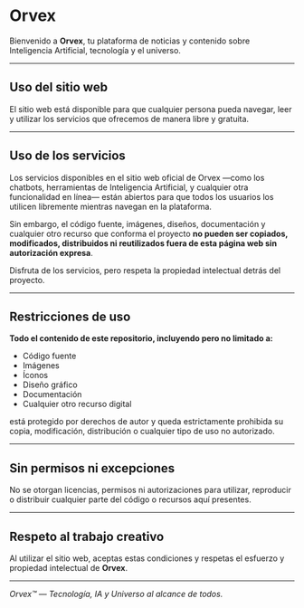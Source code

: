 # Orvex

Bienvenido a **Orvex**, tu plataforma de noticias y contenido sobre Inteligencia Artificial, tecnología y el universo.

---

## Uso del sitio web

El sitio web está disponible para que cualquier persona pueda navegar, leer y utilizar los servicios que ofrecemos de manera libre y gratuita.

---

## Uso de los servicios

Los servicios disponibles en el sitio web oficial de Orvex —como los chatbots, herramientas de Inteligencia Artificial, y cualquier otra funcionalidad en línea— están abiertos para que todos los usuarios los utilicen libremente mientras navegan en la plataforma.

Sin embargo, el código fuente, imágenes, diseños, documentación y cualquier otro recurso que conforma el proyecto **no pueden ser copiados, modificados, distribuidos ni reutilizados fuera de esta página web sin autorización expresa**.

Disfruta de los servicios, pero respeta la propiedad intelectual detrás del proyecto.

---

## Restricciones de uso

**Todo el contenido de este repositorio, incluyendo pero no limitado a:**

- Código fuente  
- Imágenes  
- Íconos  
- Diseño gráfico  
- Documentación  
- Cualquier otro recurso digital

está protegido por derechos de autor y queda estrictamente prohibida su copia, modificación, distribución o cualquier tipo de uso no autorizado.

---

## Sin permisos ni excepciones

No se otorgan licencias, permisos ni autorizaciones para utilizar, reproducir o distribuir cualquier parte del código o recursos aquí presentes.

---

## Respeto al trabajo creativo

Al utilizar el sitio web, aceptas estas condiciones y respetas el esfuerzo y propiedad intelectual de **Orvex**.

---

*Orvex™ — Tecnología, IA y Universo al alcance de todos.*
